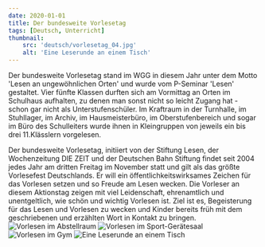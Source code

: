 ```yaml
---
date: 2020-01-01
title: Der bundesweite Vorlesetag
tags: [Deutsch, Unterricht]
thumbnail: 
    src: 'deutsch/vorlesetag_04.jpg'
    alt: 'Eine Leserunde an einem Tisch'
---
```


Der bundesweite Vorlesetag stand im WGG in diesem Jahr unter dem Motto 'Lesen an ungewöhnlichen Orten' und wurde vom P-Seminar 'Lesen' gestaltet. Vier fünfte Klassen durften sich am Vormittag an Orten im Schulhaus aufhalten, zu denen man sonst nicht so leicht Zugang hat - schon gar nicht als Unterstufenschüler. Im Kraftraum in der Turnhalle, im Stuhllager, im Archiv, im Hausmeisterbüro, im Oberstufenbereich und sogar im Büro des Schulleiters wurde ihnen in Kleingruppen von jeweils ein bis drei 11.Klässlern vorgelesen.

Der bundesweite Vorlesetag, initiiert von  der Stiftung Lesen, der Wochenzeitung DIE ZEIT und der Deutschen Bahn Stiftung findet seit 2004 jedes Jahr am dritten Freitag im November statt und gilt als das größte Vorlesefest Deutschlands. Er will ein öffentlichkeitswirksames Zeichen für das Vorlesen setzen und so Freude am Lesen wecken. Die Vorleser an diesem Aktionstag zeigen mit viel Leidenschaft, ehrenamtlich und unentgeltlich, wie schön und wichtig Vorlesen ist. Ziel ist es, Begeisterung für das Lesen und Vorlesen zu wecken und Kinder bereits früh mit dem geschriebenen und erzählten Wort in Kontakt zu bringen.
<img src="/images/deutsch/vorlesetag_01.jpg" alt="Vorlesen im Abstellraum">
<img src="/images/deutsch/vorlesetag_02.jpg" alt="Vorlesen im Sport-Gerätesaal">
<img src="/images/deutsch/vorlesetag_03" alt="Vorlesen im Gym">
<img src="/images/deutsch/vorlesetag_04" alt="Eine Leserunde an einem Tisch">